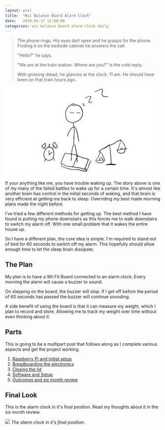 ```yaml
---
layout: post
title:  "Wii Balance Board Alarm Clock"
date:   2020-06-17 12:00:00
categories: wii balance board alarm clock daily
---
```


> The phone rings. His eyes dart open and he grasps for the phone. Finding it on the bedside cabinet he answers the call.
> 
> "Hello?" he says.
>
> "We are at the train station. Where are you?" Is the cold reply.
> 
> With growing dread, he glances at the clock. 11 am. He should have been on that train hours ago.

![](/assets/images/daily/2020-06-17-wii-fit-alarm.png)

If your anything like me, you have trouble waking up. The story above is one of my many of the failed battles to wake up for a certain time. It's almost like another brain has control in the initial seconds of waking, and that brain is very efficient at getting me back to sleep. Overriding my best made morning plans made the night before.

I’ve tried a few different methods for getting up. The best method I have found is putting my phone downstairs as this forces me to walk downstairs to switch my alarm off. With one small problem that it wakes the entire house up.

So I have a different plan, the core idea is simple. I'm required to stand out of bed for 60 seconds to switch off my alarm. This hopefully should allow enough time to let the sleep brain dissipate.

## The Plan

My plan is to have a Wii Fit Board connected to an alarm clock. Every morning the alarm will cause a buzzer to sound.

On stepping on the board, the buzzer will stop. If I get off before the period of 60 seconds has passed the buzzer will continue sounding.
	
A side benefit of using the board is that it can measure my weight, which I plan to record and store. Allowing me to track my weight over time without even thinking about it.

## Parts

This is going to be a multipart post that follows along as I complete various aspects and get the project working.

1. [Raspberry Pi and initial setup](/wii/balance/board/alarm/clock/daily/2020/06/21/wii-balance-board-alarm-clock-part-two.html)
1. [Breadboarding the electronics](/wii/balance/board/alarm/clock/daily/2020/06/28/wii-balance-board-alarm-clock-part-three-breadboarding-electronics.html)
1. [Closing the lid](/wii/balance/board/alarm/clock/daily/2020/07/04/wii-balance-board-alarm-clock-part-four-closing-lid.html)
1. [Software and Setup](/wii/balance/board/alarm/clock/daily/2020/08/15/wii-balance-board-alarm-clock-part-four-software-and-setup.html)
1. [Outcomes and six month review](/wii/balance/board/alarm/clock/daily/2021/01/21/wii-balance-board-alarm-clock-part-five-six-month-review.html)

## Final Look

This is the alarm clock in it's final position. Read my thoughts about it in the six month review.

![](/assets/images/posts/wii-final-board.png) 
*The alarm clock in it's final position.*
